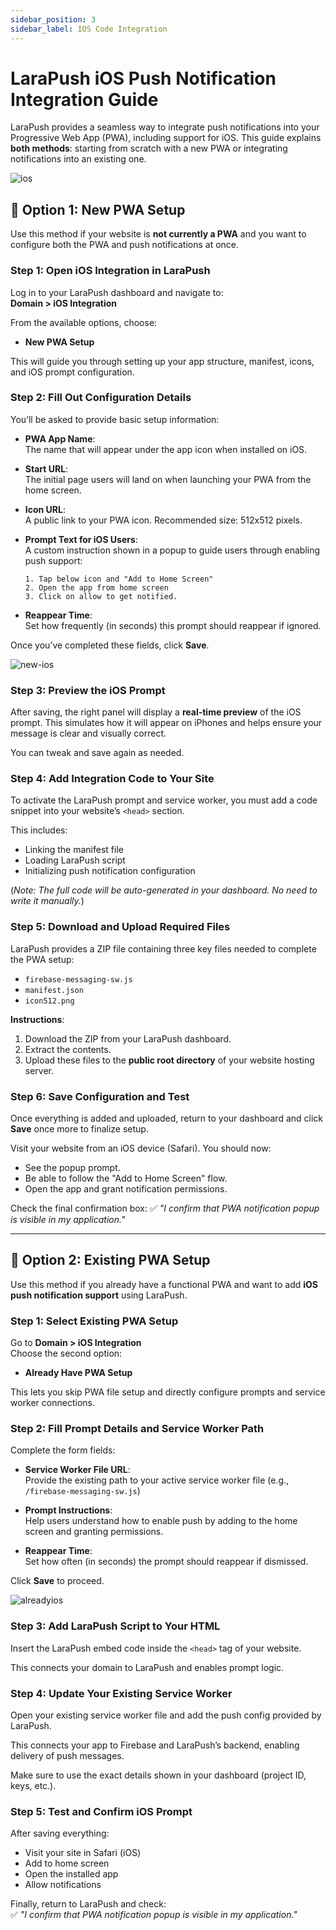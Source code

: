 ```yaml
---
sidebar_position: 3
sidebar_label: IOS Code Integration
---
```



# LaraPush iOS Push Notification Integration Guide

LaraPush provides a seamless way to integrate push notifications into your Progressive Web App (PWA), including support for iOS. This guide explains **both methods**: starting from scratch with a new PWA or integrating notifications into an existing one.

![ios](/img/ios.png)



## 🔧 Option 1: New PWA Setup

Use this method if your website is **not currently a PWA** and you want to configure both the PWA and push notifications at once.



### Step 1: Open iOS Integration in LaraPush

Log in to your LaraPush dashboard and navigate to:  
**Domain > iOS Integration**

From the available options, choose:

- **New PWA Setup**

This will guide you through setting up your app structure, manifest, icons, and iOS prompt configuration.




### Step 2: Fill Out Configuration Details

You’ll be asked to provide basic setup information:

- **PWA App Name**:  
  The name that will appear under the app icon when installed on iOS.

- **Start URL**:  
  The initial page users will land on when launching your PWA from the home screen.

- **Icon URL**:  
  A public link to your PWA icon. Recommended size: 512x512 pixels.

- **Prompt Text for iOS Users**:  
  A custom instruction shown in a popup to guide users through enabling push support:
  ```
  1. Tap below icon and "Add to Home Screen"
  2. Open the app from home screen
  3. Click on allow to get notified.
  ```

- **Reappear Time**:  
  Set how frequently (in seconds) this prompt should reappear if ignored.

Once you’ve completed these fields, click **Save**.

![new-ios](/img/new-ios.png)



### Step 3: Preview the iOS Prompt

After saving, the right panel will display a **real-time preview** of the iOS prompt. This simulates how it will appear on iPhones and helps ensure your message is clear and visually correct.

You can tweak and save again as needed.




### Step 4: Add Integration Code to Your Site

To activate the LaraPush prompt and service worker, you must add a code snippet into your website’s `<head>` section.

This includes:

- Linking the manifest file
- Loading LaraPush script
- Initializing push notification configuration


(*Note: The full code will be auto-generated in your dashboard. No need to write it manually.*)



### Step 5: Download and Upload Required Files

LaraPush provides a ZIP file containing three key files needed to complete the PWA setup:

- `firebase-messaging-sw.js`
- `manifest.json`
- `icon512.png`

**Instructions**:

1. Download the ZIP from your LaraPush dashboard.
2. Extract the contents.
3. Upload these files to the **public root directory** of your website hosting server.




### Step 6: Save Configuration and Test

Once everything is added and uploaded, return to your dashboard and click **Save** once more to finalize setup.

Visit your website from an iOS device (Safari). You should now:

- See the popup prompt.
- Be able to follow the "Add to Home Screen" flow.
- Open the app and grant notification permissions.

Check the final confirmation box:
✅ *"I confirm that PWA notification popup is visible in my application."*


---

## 🔧 Option 2: Existing PWA Setup

Use this method if you already have a functional PWA and want to add **iOS push notification support** using LaraPush.



### Step 1: Select Existing PWA Setup

Go to **Domain > iOS Integration**  
Choose the second option:

- **Already Have PWA Setup**

This lets you skip PWA file setup and directly configure prompts and service worker connections.




### Step 2: Fill Prompt Details and Service Worker Path

Complete the form fields:

- **Service Worker File URL**:  
  Provide the existing path to your active service worker file (e.g., `/firebase-messaging-sw.js`)

- **Prompt Instructions**:  
  Help users understand how to enable push by adding to the home screen and granting permissions.

- **Reappear Time**:  
  Set how often (in seconds) the prompt should reappear if dismissed.

Click **Save** to proceed.

![alreadyios](/img/already-ios.png)



### Step 3: Add LaraPush Script to Your HTML

Insert the LaraPush embed code inside the `<head>` tag of your website.

This connects your domain to LaraPush and enables prompt logic.




### Step 4: Update Your Existing Service Worker

Open your existing service worker file and add the push config provided by LaraPush.

This connects your app to Firebase and LaraPush’s backend, enabling delivery of push messages.


Make sure to use the exact details shown in your dashboard (project ID, keys, etc.).

### Step 5: Test and Confirm iOS Prompt

After saving everything:

- Visit your site in Safari (iOS)
- Add to home screen
- Open the installed app
- Allow notifications

Finally, return to LaraPush and check:  
✅ *"I confirm that PWA notification popup is visible in my application."*

